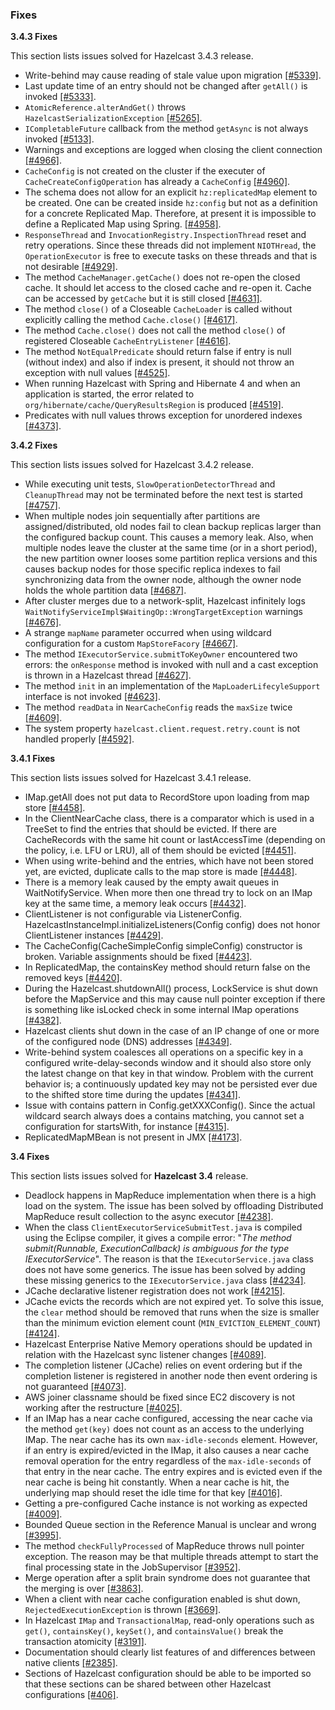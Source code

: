 
### Fixes

**3.4.3 Fixes**

This section lists issues solved for Hazelcast 3.4.3 release.

- Write-behind may cause reading of stale value upon migration [[#5339]](https://github.com/hazelcast/hazelcast/issues/5339).
- Last update time of an entry should not be changed after `getAll()` is invoked [[#5333]](https://github.com/hazelcast/hazelcast/issues/5333).
- `AtomicReference.alterAndGet()` throws `HazelcastSerializationException` [[#5265]](https://github.com/hazelcast/hazelcast/issues/5265).
- `ICompletableFuture` callback from the method `getAsync` is not always invoked [[#5133]](https://github.com/hazelcast/hazelcast/issues/5133).
- Warnings and exceptions are logged when closing the client connection [[#4966]](https://github.com/hazelcast/hazelcast/issues/4966).
- `CacheConfig` is not created on the cluster if the executer of `CacheCreateConfigOperation` has already a `CacheConfig` [[#4960]](https://github.com/hazelcast/hazelcast/issues/4960).
- The schema does not allow for an explicit `hz:replicatedMap` element to be created. One can be created inside `hz:config` but not as a definition for a concrete Replicated Map. Therefore, at present it is impossible to define a Replicated Map using Spring. [[#4958]](https://github.com/hazelcast/hazelcast/issues/4958).
- `ResponseThread` and `InvocationRegistry.InspectionThread` reset and retry operations. Since these threads did not implement `NIOTHread`, the `OperationExecutor` is free to execute tasks on these threads and that is not  desirable [[#4929]](https://github.com/hazelcast/hazelcast/issues/4929).
- The method `CacheManager.getCache()` does not re-open the closed cache. It should let access to the closed cache and re-open it. Cache can be accessed by `getCache` but it is still closed [[#4631]](https://github.com/hazelcast/hazelcast/issues/4631).
- The method `close()` of a Closeable `CacheLoader` is called without explicitly calling the method `Cache.close()` [[#4617]](https://github.com/hazelcast/hazelcast/issues/4617).
- The method `Cache.close()` does not call the method `close()` of registered Closeable `CacheEntryListener` [[#4616]](https://github.com/hazelcast/hazelcast/issues/4616).
- The method `NotEqualPredicate` should return false if entry is null (without index) and also if index is present, it should not throw an exception with null values [[#4525]](https://github.com/hazelcast/hazelcast/issues/4525).
- When running Hazelcast with Spring and Hibernate 4 and when an application is started, the error related to `org/hibernate/cache/QueryResultsRegion` is produced [[#4519]](https://github.com/hazelcast/hazelcast/issues/4519).
- Predicates with null values throws exception for unordered indexes [[#4373]](https://github.com/hazelcast/hazelcast/issues/4373).



**3.4.2 Fixes**

This section lists issues solved for Hazelcast 3.4.2 release.

- While executing unit tests, `SlowOperationDetectorThread` and `CleanupThread` may not be terminated before the next test is started [[#4757]](https://github.com/hazelcast/hazelcast/issues/4757).
- When multiple nodes join sequentially after partitions are assigned/distributed, old nodes fail to clean backup replicas larger than the configured backup count. This causes a memory leak. Also, when multiple nodes leave the cluster at the same time (or in a short period), the new partition owner looses some partition replica versions and this causes backup nodes for those specific replica indexes to fail synchronizing data from the owner node, although the owner node holds the whole partition data [[#4687]](https://github.com/hazelcast/hazelcast/issues/4687).
- After cluster merges due to a network-split, Hazelcast infinitely logs `WaitNotifyServiceImpl$WaitingOp::WrongTargetException` warnings [[#4676]](https://github.com/hazelcast/hazelcast/issues/4676).
- A strange `mapName` parameter occurred when using wildcard configuration for a custom `MapStoreFacory` [[#4667]](https://github.com/hazelcast/hazelcast/issues/4667).
- The method `IExecutorService.submitToKeyOwner` encountered two errors: the `onResponse` method is invoked with null and a cast exception is thrown in a Hazelcast thread [[#4627]](https://github.com/hazelcast/hazelcast/issues/4627).
- The method `init` in an implementation of the `MapLoaderLifecyleSupport` interface is not invoked [[#4623]](https://github.com/hazelcast/hazelcast/issues/4623).
- The method `readData` in `NearCacheConfig` reads the `maxSize` twice [[#4609]](https://github.com/hazelcast/hazelcast/issues/4609).
- The system property `hazelcast.client.request.retry.count` is not handled properly [[#4592]](https://github.com/hazelcast/hazelcast/issues/4592).


**3.4.1 Fixes**

This section lists issues solved for Hazelcast 3.4.1 release.

- IMap.getAll does not put data to RecordStore upon loading from map store [[#4458]](https://github.com/hazelcast/hazelcast/issues/4458).
- In the ClientNearCache class, there is a comparator which is used in a TreeSet to find the entries that should be evicted. If there are CacheRecords with the same hit count or lastAccessTime (depending on the policy, i.e. LFU or LRU), all of them should be evicted [[#4451]](https://github.com/hazelcast/hazelcast/issues/4451).
- When using write-behind and the entries, which have not been stored yet, are evicted, duplicate calls to the map store is made [[#4448]](https://github.com/hazelcast/hazelcast/issues/4448).
- There is a memory leak caused by the empty await queues in WaitNotifyService. When more then one thread try to lock on an IMap key at the same time, a memory leak occurs [[#4432]](https://github.com/hazelcast/hazelcast/issues/4432).
- ClientListener is not configurable via ListenerConfig. HazelcastInstanceImpl.initializeListeners(Config config) does not honor ClientListener instances [[#4429]](https://github.com/hazelcast/hazelcast/issues/4429).
- The CacheConfig(CacheSimpleConfig simpleConfig) constructor is broken. Variable assignments should be fixed [[#4423]](https://github.com/hazelcast/hazelcast/issues/4423).
- In ReplicatedMap, the containsKey method should return false on the removed keys [[#4420]](https://github.com/hazelcast/hazelcast/issues/4420).
- During the Hazelcast.shutdownAll() process, LockService is shut down before the MapService and this may cause null pointer exception if there is something like isLocked check in some internal IMap operations [[#4382]](https://github.com/hazelcast/hazelcast/issues/4382).
- Hazelcast clients shut down in the case of an IP change of one or more of the configured node (DNS) addresses [[#4349]](https://github.com/hazelcast/hazelcast/issues/4349).
- Write-behind system coalesces all operations on a specific key in a configured write-delay-seconds window and it should also store only the latest change on that key in that window. Problem with the current behavior is; a continuously updated key may not be persisted ever due to the shifted store time during the updates [[#4341]](https://github.com/hazelcast/hazelcast/issues/4341).
- Issue with contains pattern in Config.getXXXConfig(). Since the actual wildcard search always does a contains matching, you cannot set a configuration for startsWith, for instance [[#4315]](https://github.com/hazelcast/hazelcast/issues/4315).
- ReplicatedMapMBean is not present in JMX [[#4173]](https://github.com/hazelcast/hazelcast/issues/4173).

**3.4 Fixes**

This section lists issues solved for **Hazelcast 3.4** release.

- Deadlock happens in MapReduce implementation when there is a high load on the system. The issue has been solved by offloading Distributed MapReduce result collection to the async executor [[#4238]](https://github.com/hazelcast/hazelcast/issues/4238).
- When the class `ClientExecutorServiceSubmitTest.java` is compiled using the Eclipse compiler, it gives a compile error: "*The method submit(Runnable, ExecutionCallback) is ambiguous for the type IExecutorService*". The reason is that the `IExecutorService.java` class does not have some generics. The issue has been solved by adding these missing generics to the `IExecutorService.java` class [[#4234]](https://github.com/hazelcast/hazelcast/issues/4234).
- JCache declarative listener registration does not work [[#4215]](https://github.com/hazelcast/hazelcast/issues/4215).
- JCache evicts the records which are not expired yet. To solve this issue, the `clear` method should be removed that runs when the size is smaller than the minimum eviction element count (`MIN_EVICTION_ELEMENT_COUNT`) [[#4124]](https://github.com/hazelcast/hazelcast/issues/4124).
- Hazelcast Enterprise Native Memory operations should be updated in relation with the Hazelcast sync listener changes [[#4089]](https://github.com/hazelcast/hazelcast/issues/4089).
- The completion listener (JCache) relies on event ordering but if the completion listener is registered in another node then event ordering is not guaranteed [[#4073]](https://github.com/hazelcast/hazelcast/issues/4073).
- AWS joiner classname should be fixed since EC2 discovery is not working after the restructure [[#4025]](https://github.com/hazelcast/hazelcast/issues/4025).
- If an IMap has a near cache configured, accessing the near cache via the method `get(key)` does not count as an access to the underlying IMap. The near cache has its own `max-idle-seconds` element. However, if an entry is expired/evicted in the IMap, it also causes a near cache removal operation for the entry regardless of the `max-idle-seconds` of that entry in the near cache. The entry expires and is evicted even if the near cache is being hit constantly. When a near cache is hit, the underlying map should reset the idle time for that key [[#4016]](https://github.com/hazelcast/hazelcast/issues/4016).
- Getting a pre-configured Cache instance is not working as expected [[#4009]](https://github.com/hazelcast/hazelcast/issues/4009).
- Bounded Queue section in the Reference Manual is unclear and wrong [[#3995]](https://github.com/hazelcast/hazelcast/issues/3995).
- The method `checkFullyProcessed` of MapReduce throws null pointer exception. The reason may be that multiple threads attempt to start the final processing state in the JobSupervisor [[#3952]](https://github.com/hazelcast/hazelcast/issues/3952).
- Merge operation after a split brain syndrome does not guarantee that the merging is over [[#3863]](https://github.com/hazelcast/hazelcast/issues/3863).
- When a client with near cache configuration enabled is shut down, `RejectedExecutionException` is thrown [[#3669]](https://github.com/hazelcast/hazelcast/issues/3669).
- In Hazelcast `IMap` and `TransactionalMap`, read-only operations such as `get()`, `containsKey()`, `keySet()`, and `containsValue()` break the transaction atomicity [[#3191]](https://github.com/hazelcast/hazelcast/issues/3191).
- Documentation should clearly list features of and differences between native clients [[#2385]](https://github.com/hazelcast/hazelcast/issues/2385).
- Sections of Hazelcast configuration should be able to be imported so that these sections can be shared between other Hazelcast configurations [[#406]](https://github.com/hazelcast/hazelcast/issues/406).